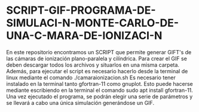 # SCRIPT-GIF-PROGRAMA-DE-SIMULACI-N-MONTE-CARLO-DE-UNA-C-MARA-DE-IONIZACI-N
En este repositorio encontramos un SCRIPT que permite generar GIFT's de las cámaras de ionización plano-paralela y cilíndrica. Para crear el GIF se deben descargar todos los archivos y situarlos en una misma carpeta. Además, para ejecutar el script es necesario hacerlo desde la terminal de linux mediante el comando ./camaraionizacion.sh
Es necesario tener instalado en la terminal tanto gfortran-11 como gnuplot. Esto puede hacerse mediante escribiendo en la terminal el comando sudo apt install gfortran-11. Una vez ejecutado el programa, se podrán elegir una serie de parámetros y se llevará a cabo una única simulación generándose un GIF.
